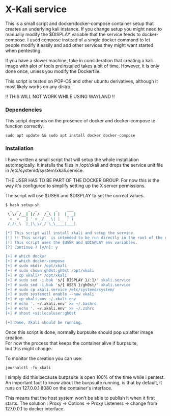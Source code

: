 # X-Kali service
This is a small script and docker/docker-compose container setup that creates an underlying kali instance.
If you change setup you might need to manually modify the $DISPLAY variable that the service feeds to docker-compose.
I used compose instead of a single docker command to let people modify it easily and add other services they might want started when pentesting.

If you have a slower machine, take in consideration that creating a kali image with alot of tools preinstalled takes a bit of time.
However, it is only done once, unless you modify the Dockerfile.

This script is tested on POP-OS and other ubuntu derivatives, although it most likely works on any distro.

!! THIS WILL NOT WORK WHILE USING WAYLAND !!
### Dependencies
This script depends on the presence of docker and docker-compose to function correctly.
```
sudo apt update && sudo apt install docker docker-compose
```

### Installation
I have written a small script that will setup the whole installation automagically.
It installs the files in /opt/xkali and drops the service unit file in /etc/systemd/system/xkali.service.

THE USER HAS TO BE PART OF THE DOCKER GROUP.
For now this is the way it's configured to simplify setting up the X server permissions.

The script will use $USER and $DISPLAY to set the correct values.
```bash
$ bash setup.sh
  _  _    _  _    _   _    ___
 \ \/ /__| |/ /  /_\ | |  |_ _|
  >  <___| ' <  / _ \| |__ | |
 /_/\_\  |_|\_\/_/ \_\____|___|

[*] This script will install xkali and setup the service.
[!] !! This script  is intended to be run directly in the root of the repo (relative paths are used). !!
[!] This script uses the $USER and $DISPLAY env variables.
[?] Continue ? [y/n]: y

[+] # which docker
[+] # which docker-compose
[+] # sudo mkdir /opt/xkali
[+] # sudo chown gh0st:gh0st /opt/xkali
[+] # cp xkali/* /opt/xkali
[+] # sudo sed -i.bak 's/{ DISPLAY }/:1/' xkali.service
[+] # sudo sed -i.bak 's/{ USER }/gh0st/' xkali.service
[+] # sudo cp xkali.service /etc/systemd/system/
[+] # sudo systemctl enable --now xkali
[+] # cp xkali.env ~/.xkali.env
[+] # echo '. ~/.xkali.env' >> ~/.bashrc
[+] # echo '. ~/.xkali.env' >> ~/.zshrc
[+] # xhost +si:localuser:gh0st

[+] Done, Xkali should be running.

```

Once this script is done, normally burpsuite should pop up after image creation.  
For now the process that keeps the container alive if burpsuite,  
but this might change.

To monitor the creation you can use:
```
journalctl -fu xkali
```

I simply did this because burpsuite is open 100% of the time while i pentest.
An important fact to know about the burpsuite running, 
is that by default, it runs on 127.0.0.1:8080 on the container's interface.

This means that the host system won't be able to publish it when it first starts.
The solution : Proxy => Options => Proxy Listeners => change from 127.0.0.1 to docker interface.

